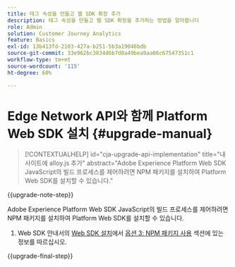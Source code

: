 ```yaml
---
title: 태그 속성을 만들고 웹 SDK 확장 추가
description: 태그 속성을 만들고 웹 SDK 확장을 추가하는 방법을 알아봅니다
role: Admin
solution: Customer Journey Analytics
feature: Basics
exl-id: 13b413fd-2103-427a-b251-5b3a19046bdb
source-git-commit: 33e962bc3834d6b7d0a49bea9aa06c67547351c1
workflow-type: tm+mt
source-wordcount: '115'
ht-degree: 60%

---
```


# Edge Network API와 함께 Platform Web SDK 설치 {#upgrade-manual}

<!-- markdownlint-disable MD034 -->

>[!CONTEXTUALHELP]
>id="cja-upgrade-api-implementation"
>title="내 사이트에 alloy.js 추가"
>abstract="Adobe Experience Platform Web SDK JavaScript의 빌드 프로세스를 제어하려면 NPM 패키지를 설치하여 Platform Web SDK를 설치할 수 있습니다."

<!-- markdownlint-enable MD034 -->

{{upgrade-note-step}}

Adobe Experience Platform Web SDK JavaScript의 빌드 프로세스를 제어하려면 NPM 패키지를 설치하여 Platform Web SDK를 설치할 수 있습니다.

1. Web SDK 안내서의 [Web SDK 설치](https://experienceleague.adobe.com/ko/docs/experience-platform/edge/fundamentals/installing-the-sdk)에서 [옵션 3: NPM 패키지 사용](https://experienceleague.adobe.com/ko/docs/experience-platform/edge/fundamentals/installing-the-sdk#option-3-using-the-npm-package) 섹션에 있는 정보를 따르십시오.

{{upgrade-final-step}}

